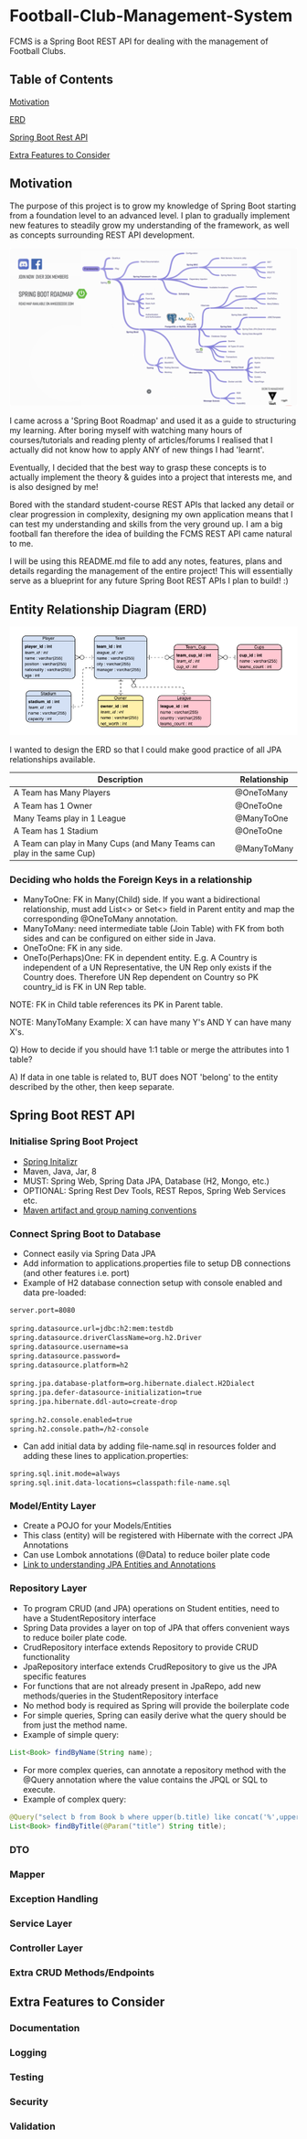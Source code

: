 # Football-Club-Management-System
FCMS is a Spring Boot REST API for dealing with the management of Football Clubs.

## Table of Contents  
[Motivation](#motivation)

[ERD](#erd)

[Spring Boot Rest API](#spring-boot-rest-api) 

[Extra Features to Consider](#extra-features-to-consider) 

## Motivation
The purpose of this project is to grow my knowledge of Spring Boot starting from a foundation level to an advanced level. I plan to gradually implement new features to steadily grow my understanding of the framework, as well as concepts surrounding REST API development.

![Spring Boot Roadmap](Spring-Boot-Roadmap.png)

I came across a 'Spring Boot Roadmap' and used it as a guide to structuring my learning. After boring myself with watching many hours of courses/tutorials and reading plenty of articles/forums I realised that I actually did not know how to apply ANY of new things I had 'learnt'. 

Eventually, I decided that the best way to grasp these concepts is to actually implement the theory & guides into a project that interests me, and is also designed by me!

Bored with the standard student-course REST APIs that lacked any detail or clear progression in complexity, designing my own application means that I can test my understanding and skills from the very ground up. I am a big football fan therefore the idea of building the FCMS REST API came natural to me.

I will be using this README.md file to add any notes, features, plans and details regarding the management of the entire project! This will essentially serve as a blueprint for any future Spring Boot REST APIs I plan to build! :)

## Entity Relationship Diagram (ERD)

![FCSM ERD](FCMS-ERD.png)

I wanted to design the ERD so that I could make good practice of all JPA relationships available.

| Description | Relationship|
| ----------- | ----------- |
| A Team has Many Players | @OneToMany |
| A Team has 1 Owner | @OneToOne |
| Many Teams play in 1 League| @ManyToOne |
| A Team has 1 Stadium | @OneToOne |
| A Team can play in Many Cups (and Many Teams can play in the same Cup) | @ManyToMany |



### Deciding who holds the Foreign Keys in a relationship
- ManyToOne: FK in Many(Child) side. If you want a bidirectional relationship, must add List<> or Set<> field in Parent entity and map the corresponding @OneToMany annotation.
- ManyToMany: need intermediate table (Join Table) with FK from both sides and can be configured on either side in Java.
- OneToOne: FK in any side.
- OneTo(Perhaps)One: FK in dependent entity. E.g. A Country is independent of a UN Representative, the UN Rep only exists if the Country does. Therefore UN Rep dependent on Country so PK country_id is FK in UN Rep table.

NOTE: FK in Child table references its PK in Parent table.

NOTE: ManyToMany Example: X can have many Y's AND Y can have many X's.


Q) How to decide if you should have 1:1 table or merge the attributes into 1 table?

A) If data in one table is related to, BUT does NOT 'belong' to the entity described by the other, then keep separate.

## Spring Boot REST API

### Initialise Spring Boot Project

- [Spring Initalizr](https://start.spring.io) 
- Maven, Java, Jar, 8
- MUST: Spring Web, Spring Data JPA, Database (H2, Mongo, etc.)
- OPTIONAL: Spring Rest Dev Tools, REST Repos, Spring Web Services etc.
- [Maven artifact and group naming conventions](https://stackoverflow.com/questions/23172586/maven-artifact-and-group-naming-conventions)

### Connect Spring Boot to Database

- Connect easily via Spring Data JPA
- Add information to applications.properties file to setup DB connections (and other features i.e. port)
- Example of H2 database connection setup with console enabled and data pre-loaded: 
```properties
server.port=8080

spring.datasource.url=jdbc:h2:mem:testdb
spring.datasource.driverClassName=org.h2.Driver
spring.datasource.username=sa
spring.datasource.password=
spring.datasource.platform=h2

spring.jpa.database-platform=org.hibernate.dialect.H2Dialect
spring.jpa.defer-datasource-initialization=true
spring.jpa.hibernate.ddl-auto=create-drop

spring.h2.console.enabled=true
spring.h2.console.path=/h2-console
```

- Can add initial data by adding file-name.sql in resources folder and adding these lines to application.properties:
```properties
spring.sql.init.mode=always
spring.sql.init.data-locations=classpath:file-name.sql
```

### Model/Entity Layer

- Create a POJO for your Models/Entities
- This class (entity) will be registered with Hibernate with the correct JPA Annotations
- Can use Lombok annotations (@Data) to reduce boiler plate code
- [Link to understanding JPA Entities and Annotations](https://www.baeldung.com/jpa-entities)

### Repository Layer

- To program CRUD (and JPA) operations on Student entities, need to have a StudentRepository interface
- Spring Data provides a layer on top of JPA that offers convenient ways to reduce boiler plate code.
- CrudRepository interface extends Repository to provide CRUD functionality
- JpaRepository interface extends CrudRepository to give us the JPA specific features
- For functions that are not already present in JpaRepo, add new methods/queries in the StudentRepository interface
- No method body is required as Spring will provide the boilerplate code
- For simple queries, Spring can easily derive what the query should be from just the method name.
- Example of simple query: 
```java
List<Book> findByName(String name);
```

- For more complex queries, can annotate a repository method with the @Query annotation where the 	value contains the JPQL or SQL to execute.
- Example of complex query:
```java
@Query("select b from Book b where upper(b.title) like concat('%',upper(:title), '%')")
List<Book> findByTitle(@Param("title") String title);
```

### DTO

### Mapper

### Exception Handling

### Service Layer

### Controller Layer

### Extra CRUD Methods/Endpoints


## Extra Features to Consider

### Documentation

### Logging

### Testing

### Security

### Validation





